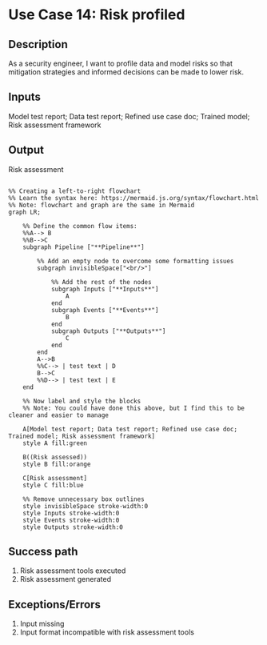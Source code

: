 # Use Case 14: Risk profiled

## Description

As a security engineer, I want to profile data and model risks so that mitigation strategies and informed decisions can be made to lower risk.

## Inputs

Model test report;
Data test report;
Refined use case doc;
Trained model;
Risk assessment framework

## Output

Risk assessment

```mermaid

%% Creating a left-to-right flowchart
%% Learn the syntax here: https://mermaid.js.org/syntax/flowchart.html
%% Note: flowchart and graph are the same in Mermaid
graph LR;

    %% Define the common flow items:
    %%A--> B
    %%B-->C
    subgraph Pipeline ["**Pipeline**"]
        
        %% Add an empty node to overcome some formatting issues
        subgraph invisibleSpace["<br/>"]

            %% Add the rest of the nodes
            subgraph Inputs ["**Inputs**"]
                A
            end
            subgraph Events ["**Events**"]
                B
            end
            subgraph Outputs ["**Outputs**"]
                C
            end
        end
        A-->B
        %%C--> | test text | D
        B-->C
        %%D--> | test text | E
    end

    %% Now label and style the blocks
    %% Note: You could have done this above, but I find this to be cleaner and easier to manage

    A[Model test report; Data test report; Refined use case doc; Trained model; Risk assessment framework]
    style A fill:green

    B((Risk assessed))
    style B fill:orange

    C[Risk assessment]
    style C fill:blue

    %% Remove unnecessary box outlines
    style invisibleSpace stroke-width:0
    style Inputs stroke-width:0
    style Events stroke-width:0
    style Outputs stroke-width:0

```


## Success path

1. Risk assessment tools executed
2. Risk assessment generated
    
## Exceptions/Errors

1. Input missing
2. Input format incompatible with risk assessment tools
